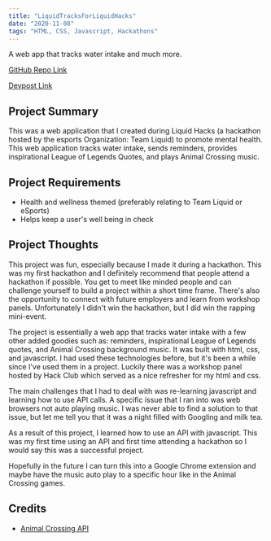 ```yaml
---
title: "LiquidTracksForLiquidHacks"
date: "2020-11-08"
tags: "HTML, CSS, Javascript, Hackathons"
---
```

A web app that tracks water intake and much more.


[GitHub Repo Link](https://github.com/JasonTuyen/LiquidTrackForLiquidHacks)


[Devpost Link](https://devpost.com/software/liquidtracksforliquidhacks)


## Project Summary
This was a web application that I created during Liquid Hacks (a hackathon hosted by the esports Organization: Team Liquid) to promote mental health. This web application tracks water intake, sends reminders, provides inspirational League of Legends Quotes, and plays Animal Crossing music.


## Project Requirements
* Health and wellness themed (preferably relating to Team Liquid or eSports)
* Helps keep a user's well being in check


## Project Thoughts
This project was fun, especially because I made it during a hackathon.
This was my first hackathon and I definitely recommend that people attend a hackathon if possible.
You get to meet like minded people and can challenge yourself to build a project within a short time frame.
There's also the opportunity to connect with future employers and learn from workshop panels.
Unfortunately I didn't win the hackathon, but I did win the rapping mini-event.


The project is essentially a web app that tracks water intake with a few other added goodies such as: reminders, inspirational League of Legends quotes, and Animal Crossing background music.
It was built with html, css, and javascript. 
I had used these technologies before, but it's been a while since I've used them in a project.
Luckily there was a workshop panel hosted by Hack Club which served as a nice refresher for my html and css.


The main challenges that I had to deal with was re-learning javascript and learning how to use API calls. 
A specific issue that I ran into was web browsers not auto playing music.
I was never able to find a solution to that issue, but let me tell you that it was a night filled with Googling and milk tea.


As a result of this project, I learned how to use an API with javascript. 
This was my first time using an API and first time attending a hackathon so I would say this was a successful project.


Hopefully in the future I can turn this into a Google Chrome extension and maybe have the music auto play to a specific hour like in the Animal Crossing games.


## Credits
* [Animal Crossing API](http://acnhapi.com/)